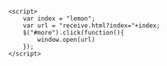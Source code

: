 	<script>
 		var index = "lemon";
 		var url = "receive.html?index="+index;
 		$("#more").click(function(){
 			window.open(url)
 		});
    </script>